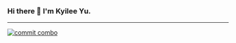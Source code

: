 ### Hi there 👋 I'm Kyilee Yu.
___


[![commit combo](http://commitcombo.com/get?user=kyileeyu&theme=Peach-mini)](https://github.com/devxb/commitcombo)

<!--
**kyileeyu/kyileeyu** is a ✨ _special_ ✨ repository because its `README.md` (this file) appears on your GitHub profile.

Here are some ideas to get you started:

- 🔭 I’m currently working on ...
- 🌱 I’m currently learning ...
- 👯 I’m looking to collaborate on ...
- 🤔 I’m looking for help with ...
- 💬 Ask me about ...
- 📫 How to reach me: ...
- 😄 Pronouns: ...
- ⚡ Fun fact: ...
-->


